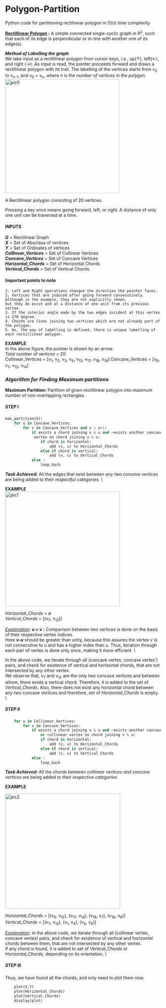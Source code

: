 # Polygon-Partition
Python code for partitioning rectilinear polygon in O(n) time complexity

**<u>Rectillinear Polygon</u> :** A simple connected single-cyclic graph in R<sup>2</sup>, such that each of its edge is perpendicular or in-line with another one of its edge(s). 

*__Method of Labelling the graph__* \
We take input as a rectillinear polygon from cursor keys, i.e., up(↑), left(←), and right (→). As input is read, the pointer proceeds forward and draws a rectillinear polygon with its trail. The labelling of the vertices starts from v<sub>0</sub> to v<sub>n-1</sub>, and v<sub>0</sub> = v<sub>n</sub>, where _n_ is the _number of vertices in the polygon_. 
<br>
<img width="369" alt="pic0" src="https://cloud.githubusercontent.com/assets/10897608/24832576/3ff37ca2-1cd0-11e7-9d87-daf6b46b4dcc.png">

A Rectillinear polygon consisting of 20 vertices.

Pressing a key once means going forward, left, or right. A distance of only one unit can be traversed at a time.

#### INPUTS 
**_G_** = Rectilinear Graph \
**_X_** = Set of Abscissa of vertices \
**_Y_** = Set of Ordinates of vertices \
**_Collinear\_Vertices_** = Set of Collinear Vertices \
**_Concave\_Vertices_** = Set of Concave Vertices \
**_Horizontal\_Chords_** = Set of Horizontal Chords \
**_Vertical\_Chords_** = Set of Vertical Chords

#### Important points to note

    1. Left and Right operations changes the direction the pointer faces.
    2. Vertices that are induced after going forward consecutively. Although in the example, they are not explicitly shown,               but they do exist and at a distance of one unit from its previous vertex.
    3. If the interior angle made by the two edges incident at this vertex is 270 degree.
    4. Chords are lines joining two vertices which are not already part of the polygon.
    5. As, the way of labelling is defined, there is unique labelling of each rectillinear polygon.
    
**EXAMPLE** \
In the above figure, the pointer is shown by an arrow. \
Total number of vertices = 20 \
Collinear\_Vertices = [v<sub>1</sub>, v<sub>2</sub>, v<sub>3</sub>, v<sub>9</sub>, v<sub>13</sub>, v<sub>17</sub>, v<sub>18</sub>, v<sub>19</sub>]
Concave\_Vertices = [v<sub>6</sub>, v<sub>7</sub>, v<sub>12</sub>, v<sub>14</sub>] 

### _**Algorithm for Finding Maximum partitions**_

**Maximum Partition:** Partition of given rectillinear polygon into maximum number of non-overlapping rectangles.

##### STEP I

```python
max_partition(G):
    for u in Concave_Vertices:
        for v in Concave_Vertices and v > u+1:
            if exists a chord joining v & u and ~exists another concave 
             vertex on chord joining v & u:
                if chord is horizontal: 
                    add (v, u) to Horizontal_Chords
                else if chord is vertical:
                    add (v, u) to Vertical_Chords
            else :
                loop_back
```

**_Task Achieved:_** All the edges that exist between *any two concave vertices* are being added to their *respectful categories*. \

**EXAMPLE** \
<img width="371" alt="pic1" src="https://cloud.githubusercontent.com/assets/10897608/24832577/3ffd78b0-1cd0-11e7-90b2-0c13c1642edd.png">

*Horizontal\_Chords* =  ∅ \
*Vertical\_Chords*  =  [(v<sub>7</sub>, v<sub>12</sub>)]

<u>*Explanation*</u>:
**u > v :** Comparison between two vertices is done on the basis of their respective vertex indices. \
Here **_v-u_** should be greater than unity, because this assures the vertex v is not consecutive to u and has a higher index than u. Thus, iteration through each pair of vertex is done only once, making it more efficient. \

In the above code, we iterate through all (concave vertex, concave vertex') pairs, and check for existence of vertical and horizontal chords, that are not intersected by any other vertex. \
We observe that, v<sub>7</sub> and v<sub>12</sub> are the only two concave vertices and between whom, there exists a vertical chord. Therefore, it is added to the set of *Vertical\_Chords*. Also, there does not exist any horizontal chord between any two concave vertices and therefore, set of *Horizontal\_Chords* is empty. \

##### STEP II

```python
    for u in Collinear_Vertices:
        for v in Concave_Vertices:
            if exists a chord joining v & u and ~exists another concave 
                or collinear vertex on chord joining v & u:
                if chord is horizontal:
                    add (v, u) to Horizontal_Chords
                else if chord is vertical:
                    add (v, u) to Vertical_Chords
            else :
                loop_back
```

**_Task Achieved:_** All the chords between *collinear vertices and concave vertices* are being added to their *respective categories*. 

**EXAMPLE** 

<img width="372" alt="pic2" src="https://cloud.githubusercontent.com/assets/10897608/24832578/3fff5aae-1cd0-11e7-9773-45f3f7a7b13e.png">

*Horizontal\_Chords* =  [(v<sub>9</sub>, v<sub>12</sub>), (v<sub>17</sub>, v<sub>14</sub>), (v<sub>18</sub>, v<sub>7</sub>), (v<sub>19</sub>, v<sub>6</sub>)] \
*Vertical_Chords* =  [(v<sub>7</sub>, v<sub>12</sub>), (v<sub>1</sub>, v<sub>4</sub>), (v<sub>3</sub>, v<sub>6</sub>)] 

<u>*Explanation*</u>:
In the above code, we iterate through all (collinear vertex, concave vertex) pairs, and check for existence of vertical and horizontal chords between them, that are not intersected by any other vertex. \
If any chord is found, it is added to set of *Vertical\_Chords* or *Horizontal\_Chords*, depending on its orientation. \

##### STEP III

Thus, we have found all the chords, and only need to plot them now.
```python
    plot(X,Y)
    plot(Horizontal_Chords)
    plot(Vertical_Chords)
    display(plot)
```
